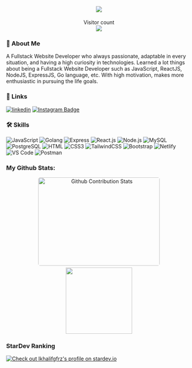 <h1 align="center">
<!--   https://git.io/typing-svg -->
  <a href="https://github.com/khalifgfrz">
    <img src="https://readme-typing-svg.herokuapp.com/?lines=Hi+There!+👋;I+am+Khalif+Gaffarezka;Enjoy+your+day!&center=true&size=30">
  </a>
</h1>

<p align="center"> 
  Visitor count<br>
  <img src="https://profile-counter.glitch.me/khalifgfrz/count.svg" />
</p>

### 🚀 About Me

A Fullstack Website Developer who always passionate, adaptable in every situation, and having a high curiosity in technologies. Learned a lot things about being a Fullstack Website Developer such as JavaScript, ReactJS, NodeJS, ExpressJS, Go language, etc. With high motivation, makes more enthusiastic in pursuing the life goals.

### 🔗 Links

[![linkedin](https://img.shields.io/badge/linkedin-0A66C2?style=for-the-badge&logo=linkedin&logoColor=white)](https://www.linkedin.com/in/khalif-gaffarezka/)
[![Instagram Badge](https://img.shields.io/badge/Instagram-E4405F?style=for-the-badge&logo=instagram&logoColor=white)](https://www.instagram.com/khalifgfrz_)

### 🛠 Skills

![JavaScript](https://img.shields.io/badge/JavaScript-F7DF1E?style=flat-square&logo=javascript&logoColor=black)
![Golang](https://img.shields.io/badge/Golang-F7F7F7?style=flat-square&logo=go&logoColor=00A7D0)
![Express](https://img.shields.io/badge/Express.js-f7f7f7?style=flastic&logo=express&logoColor=F24E1E)
![React.js](https://img.shields.io/badge/React.js-0081CB?style=flat-square&logo=react&logoColor=61DAFB)
![Node.js](https://img.shields.io/badge/Node.js-43853D?style=flat-square&logo=node.js&logoColor=white)
![MySQL](https://img.shields.io/badge/MySQL-005C84?style=flat-square&logo=mysql&logoColor=white)
![PostgreSQL](https://img.shields.io/badge/PostgreSQL-31658D?style=flastic&logo=PostgreSQL&logoColor=white)
![HTML](https://img.shields.io/badge/HTML5-E34F26?style=flat-square&logo=html5&logoColor=white)
![CSS3](https://img.shields.io/badge/CSS3-1572B6?style=flat-square&logo=css3&logoColor=white)
![TailwindCSS](https://img.shields.io/badge/Tailwindcss-%2338B2AC?style=flat-square&logo=tailwind-css&logoColor=white)
![Bootstrap](https://img.shields.io/badge/Bootstrap-563D7C?style=flat-square&logo=bootstrap&logoColor=white)
![Netlify](https://img.shields.io/badge/Netlify-00C7B7?style=flat-square&logo=netlify&logoColor=white)
![VS Code](https://img.shields.io/badge/VisualStudio-2C2B30?style=flastic&logo=VisualStudioCode&logoColor=007ACC)
![Postman](https://img.shields.io/badge/Postman-f7f7f7?style=flastic&logo=Postman&logoColor=FF6C37)

### My Github Stats:

<p align="center">
<img style="border-radius: 5px; margin-bottom: 5px" alt="Github Contribution Stats" width="330px" height="240px" src="https://github-contribution-stats.vercel.app/api/?username=khalifgfrz" /> 
<img height="180em" src="https://github-readme-stats-eight-theta.vercel.app/api/top-langs/?username=khalifgfrz&layout=compact&langs_count=8&theme=algolia"/>
</p>

### StarDev Ranking

<a href="https://stardev.io/developers/khalifgfrz"><img alt="Check out Ikhalifgfrz's profile on stardev.io" src="https://stardev.io/developers/khalifgfrz/badge/languages/global.svg" /></a>
